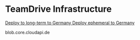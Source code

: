 # TeamDrive Infrastructure

<a href="https://portal.microsoftazure.de/#create/Microsoft.Template/uri/https%3A%2F%2Fraw.githubusercontent.com%2Fchgeuer%2Ftd%2Fmaster%2FARM%2Flongterm.json" target="_blank">
Deploy to long-term to Germany
</a>

<a href="https://portal.microsoftazure.de/#create/Microsoft.Template/uri/https%3A%2F%2Fraw.githubusercontent.com%2Fchgeuer%2Ftd%2Fmaster%2FARM%2Fazuredeploy.json" target="_blank">
Deploy ephemeral to Germany
</a>

blob.core.cloudapi.de
